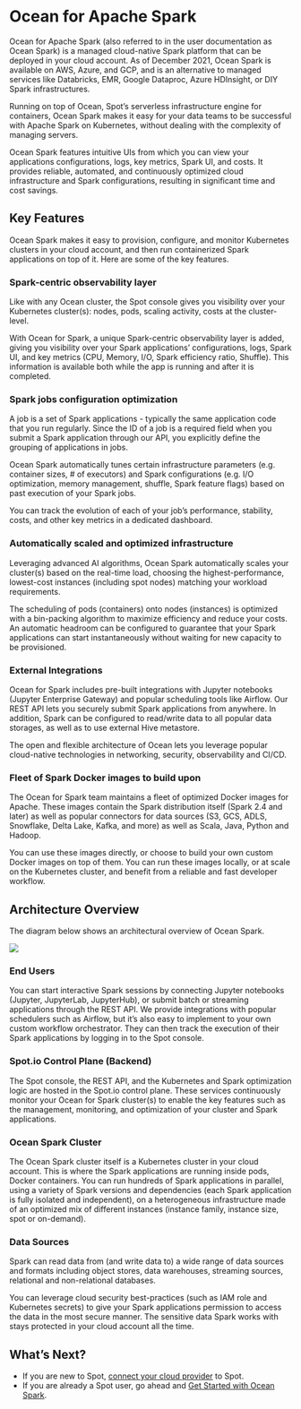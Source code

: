 # Ocean for Apache Spark

Ocean for Apache Spark (also referred to in the user documentation as Ocean Spark) is a managed cloud-native Spark platform that can be deployed in your cloud account. As of December 2021, Ocean Spark is available on AWS, Azure, and GCP, and is an alternative to managed services like Databricks, EMR, Google Dataproc, Azure HDInsight, or DIY Spark infrastructures.

Running on top of Ocean, Spot’s serverless infrastructure engine for containers, Ocean Spark makes it easy for your data teams to be successful with Apache Spark on Kubernetes, without dealing with the complexity of managing servers.

Ocean Spark features intuitive UIs from which you can view your applications configurations, logs, key metrics, Spark UI, and costs. It provides reliable, automated, and continuously optimized cloud infrastructure and Spark configurations, resulting in significant time and cost savings.

## Key Features

Ocean Spark makes it easy to provision, configure, and monitor Kubernetes clusters in your cloud account, and then run containerized Spark applications on top of it. Here are some of the key features.

### Spark-centric observability layer

Like with any Ocean cluster, the Spot console gives you visibility over your Kubernetes cluster(s): nodes, pods, scaling activity, costs at the cluster-level.

With Ocean for Spark, a unique Spark-centric observability layer is added, giving you visibility over your Spark applications’ configurations, logs, Spark UI, and key metrics (CPU, Memory, I/O, Spark efficiency ratio, Shuffle). This information is available both while the app is running and after it is completed.

### Spark jobs configuration optimization

A job is a set of Spark applications - typically the same application code that you run regularly. Since the ID of a job is a required field when you submit a Spark application through our API, you explicitly define the grouping of applications in jobs.

Ocean Spark automatically tunes certain infrastructure parameters (e.g. container sizes, # of executors) and Spark configurations (e.g. I/O optimization, memory management, shuffle, Spark feature flags) based on past execution of your Spark jobs.

You can track the evolution of each of your job’s performance, stability, costs, and other key metrics in a dedicated dashboard.

### Automatically scaled and optimized infrastructure

Leveraging advanced AI algorithms, Ocean Spark automatically scales your cluster(s) based on the real-time load, choosing the highest-performance, lowest-cost instances (including spot nodes) matching your workload requirements.

The scheduling of pods (containers) onto nodes (instances) is optimized with a bin-packing algorithm to maximize efficiency and reduce your costs. An automatic headroom can be configured to guarantee that your Spark applications can start instantaneously without waiting for new capacity to be provisioned.

### External Integrations

Ocean for Spark includes pre-built integrations with Jupyter notebooks (Jupyter Enterprise Gateway) and popular scheduling tools like Airflow. Our REST API lets you securely submit Spark applications from anywhere. In addition, Spark can be configured to read/write data to all popular data storages, as well as to use external Hive metastore.

The open and flexible architecture of Ocean lets you leverage popular cloud-native technologies in networking, security, observability and CI/CD.

### Fleet of Spark Docker images to build upon

The Ocean for Spark team maintains a fleet of optimized Docker images for Apache. These images contain the Spark distribution itself (Spark 2.4 and later) as well as popular connectors for data sources (S3, GCS, ADLS, Snowflake, Delta Lake, Kafka, and more) as well as Scala, Java, Python and Hadoop.

You can use these images directly, or choose to build your own custom Docker images on top of them. You can run these images locally, or at scale on the Kubernetes cluster, and benefit from a reliable and fast developer workflow.

## Architecture Overview

The diagram below shows an architectural overview of Ocean Spark.

<img src="/ocean-spark/_media/ocean-spark-overview-01.png" />

### End Users

You can start interactive Spark sessions by connecting Jupyter notebooks (Jupyter, JupyterLab, JupyterHub), or submit batch or streaming applications through the REST API. We provide integrations with popular schedulers such as Airflow, but it’s also easy to implement to your own custom workflow orchestrator. They can then track the execution of their Spark applications by logging in to the Spot console.

### Spot.io Control Plane (Backend)

The Spot console, the REST API, and the Kubernetes and Spark optimization logic are hosted in the Spot.io control plane. These services continuously monitor your Ocean for Spark cluster(s) to enable the key features such as the management, monitoring, and optimization of your cluster and Spark applications.

### Ocean Spark Cluster

The Ocean Spark cluster itself is a Kubernetes cluster in your cloud account. This is where the Spark applications are running inside pods, Docker containers. You can run hundreds of Spark applications in parallel, using a variety of Spark versions and dependencies (each Spark application is fully isolated and independent), on a heterogeneous infrastructure made of an optimized mix of different instances (instance family, instance size, spot or on-demand).

### Data Sources

Spark can read data from (and write data to) a wide range of data sources and formats including object stores, data warehouses, streaming sources, relational and non-relational databases.

You can leverage cloud security best-practices (such as IAM role and Kubernetes secrets) to give your Spark applications permission to access the data in the most secure manner. The sensitive data Spark works with stays protected in your cloud account all the time.

## What’s Next?

- If you are new to Spot, [connect your cloud provider](connect-your-cloud-provider/aws-account) to Spot.
- If you are already a Spot user, go ahead and [Get Started with Ocean Spark](ocean-spark/getting-started/).
